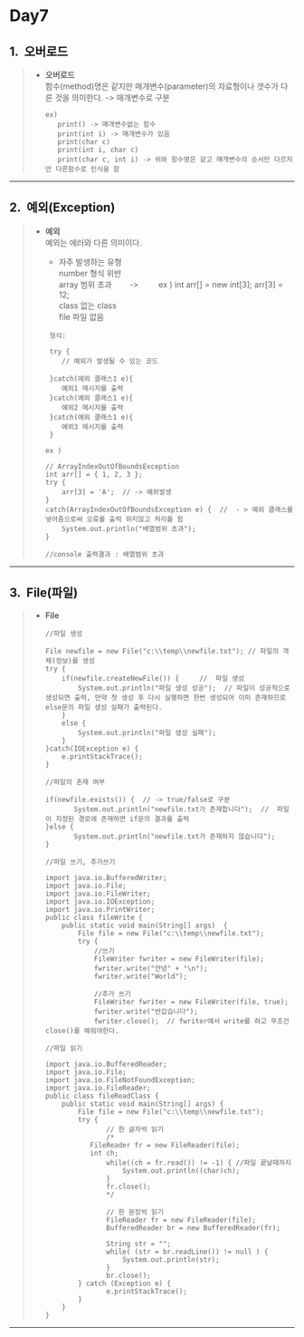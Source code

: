Day7
====
1.&nbsp;&nbsp;오버로드
------------------------------
> * **오버로드**   
>   함수(method)명은 같지만 매개변수(parameter)의 자료형이나 갯수가 다른 것을 의미한다. -> 매개변수로 구분   
>   
>   ```
>   ex)
>      print() -> 매개변수없는 함수
>      print(int i) -> 매개변수가 있음
>      print(char c)
>      print(int i, char c)
>      print(char c, int i) -> 위와 함수명은 같고 매개변수의 순서만 다르지만 다른함수로 인식을 함
>    ```
>    
----------------------------------------------------------------------------------------------------------------------------
2.&nbsp;&nbsp;예외(Exception)
---------------------------------------
> * **예외**   
>   예외는 에러와 다른 의미이다.   
>   
>   - 자주 발생하는 유형   
>       number    형식 위반   
>        array     범위 초과  &nbsp;&nbsp;&nbsp;&nbsp;&nbsp;&nbsp; -> &nbsp;&nbsp;&nbsp;&nbsp;&nbsp;&nbsp;&nbsp; ex ) int arr[] = new int[3];      arr[3] = 12;   
>          class   없는 class   
>          file   파일 없음   
>          
>     
>
>    ```
>     형식:   
>     
>     try {
>        // 예외가 발생될 수 있는 코드
>      
>     }catch(예외 클래스1 e){
>        예외1 메시지를 출력
>     }catch(예외 클래스1 e){
>        예외2 메시지를 출력
>     }catch(예외 클래스1 e){
>        예외3 메시지를 출력
>     }
>     ```
>     
>     ```
>     ex )
>     
>     // ArrayIndexOutOfBoundsException
>     int arr[] = { 1, 2, 3 };
>     try {
>         arr[3] = 'A';  // -> 예외발생
>     }
>     catch(ArrayIndexOutOfBoundsException e) {  //  - > 예외 클래스를 넣어줌으로써 오류를 출력 하지않고 처리를 함   
>         System.out.println("배열범위 초과");
>     }
>     
>     //console 출력결과 : 배열범위 초과
>     ```
-------------------------------------------------------------------------------------------------
3.&nbsp;&nbsp;File(파일)
------------------------------
> * **File**   
> 
>    ```
>    //파일 생성
>    
>    File newfile = new File("c:\\temp\\newfile.txt"); // 파일의 객체(정보)를 생성
>    try {
>        if(newfile.createNewFile()) {     //  파일 생성
>            System.out.println("파일 생성 성공");  // 파일이 성공적으로 생성되면 출력, 만약 첫 생성 후 다시 실행하면 한번 생성되어 이미 존재하므로 else문의 파일 생성 실패가 출력된다.   
>        }
>        else {
>            System.out.println("파일 생성 실패");
>        }
>    }catch(IOException e) {
>        e.printStackTrace();
>    }
>    ```   
>    
>    ```
>    //파일의 존재 여부
>    
>    if(newfile.exists()) {  // -> true/false로 구분
>	    	System.out.println("newfile.txt가 존재합니다");  //  파일이 지정된 경로에 존재하면 if문의 결과를 출력
>	 }else {
>	    	System.out.println("newfile.txt가 존재하지 않습니다");
>	}
>   ```
>   
>   ```
>   //파일 쓰기, 추가쓰기
>   
>   import java.io.BufferedWriter;
>   import java.io.File;
>   import java.io.FileWriter;
>   import java.io.IOException;
>   import java.io.PrintWriter;
>   public class fileWrite {
>	    public static void main(String[] args)  {
>	        File file = new File("c:\\temp\\newfile.txt");
>	        try {
>			    //쓰기
>			    FileWriter fwriter = new FileWriter(file);
>			    fwriter.write("안녕" + "\n");
>			    fwriter.write("World");
>
>		        //추가 쓰기
>			    FileWriter fwriter = new FileWriter(file, true);
>			    fwriter.write("반갑습니다");
>			    fwriter.close();  // fwriter에서 write를 하고 무조건 close()를 해줘야한다.
>    ```
>    
>    ```
>    //파일 읽기
>    
>    import java.io.BufferedReader;
>    import java.io.File;
>    import java.io.FileNotFoundException;
>    import java.io.FileReader;
>    public class fileReadClass {
>        public static void main(String[] args) {
>            File file = new File("c:\\temp\\newfile.txt");
>            try {
>			        // 한 글자씩 읽기
>			        /*
>	     		FileReader fr = new FileReader(file);
>		     	int ch;
>		    	    while((ch = fr.read()) != -1) { //파일 끝날때까지
>		    		    System.out.println((char)ch);
>			        }
>			        fr.close();
>			        */
>
>			        // 한 문장씩 읽기
>			        FileReader fr = new FileReader(file);
>			        BufferedReader br = new BufferedReader(fr);
>
>			        String str = "";
>			        while( (str = br.readLine()) != null ) {
>				        System.out.println(str);
>			        }
>			        br.close();
>		     } catch (Exception e) {
>			        e.printStackTrace();
>		     }
>		 }
>   }
>   ```
---------------------------------------------------------------------------------------
    
